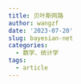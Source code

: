 ```yaml
---
title: 贝叶斯网路
author: wangzf
date: '2023-07-20'
slug: bayesian-net
categories:
  - 数学、统计学
tags:
  - article
---
```

